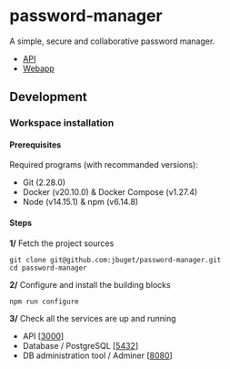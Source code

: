 # password-manager

A simple, secure and collaborative password manager.

- [API](https://passwords-api-production.herokuapp.com/)
- [Webapp](https://passwords-webapp-production.herokuapp.com/)

## Development

### Workspace installation

#### Prerequisites

Required programs (with recommanded versions):
- Git (2.28.0)
- Docker (v20.10.0) & Docker Compose (v1.27.4)
- Node (v14.15.1) & npm (v6.14.8)

#### Steps

**1/** Fetch the project sources

```shell script
git clone git@github.com:jbuget/password-manager.git
cd password-manager
```

**2/** Configure and install the building blocks

```shell script
npm run configure
```

**3/** Check all the services are up and running

- API [[3000](http://localhost:3000)]
- Database / PostgreSQL [[5432](pg://admin:admin@db/password-manager)]
- DB administration tool / Adminer [[8080](http://localhost:8080)]
